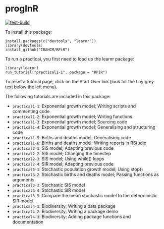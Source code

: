 # progInR
[![test-build](https://github.com/IBAHCM/RPiR/workflows/build/badge.svg?=1)](https://github.com/IBAHCM/RPiR/actions)

To install this package:
```
install.packages(c("devtools", "learnr"))
library(devtools)
install_github("IBAHCM/RPiR")
```

To run a practical, you first need to load up the learnr package:
```
library(learnr)
run_tutorial("practical1-1", package = "RPiR")
```

To reset a tutorial page, click on the Start Over link (look for the tiny grey text below the left menu). 

The following tutorials are included in this package:

* `practical1-1`: Exponential growth model; Writing scripts and commenting code
* `practical1-2`: Exponential growth model; Writing functions
* `practical1-3`: Exponential growth model; Sourcing code
* `practical1-4`: Exponential growth model; Generalising and structuring code
* `practical1-5`: Births and deaths model; Generalising code
* `practical1-6`: Births and deaths model; Writing reports in RStudio
* `practical2-1`: SIS model; Adapting previous code
* `practical2-2`: SIS model; Changing the timestep
* `practical2-3`: SIS model; Using while() loops
* `practical2-4`: SIR model; Adapting previous code
* `practical3-1`: Stochastic population growth model; Using stop()
* `practical3-2`: Stochastic births and deaths model; Passing functions as arguments
* `practical3-3`: Stochastic SIS model
* `practical3-4`: Stochastic SIR model
* `practical3-5`: Compare the mean stochastic model to the deterministic SIR model
* `practical4-1`: Biodiversity; Writing a data package
* `practical4-2`: Biodiversity; Writing a package demo
* `practical4-3`: Biodiversity; Adding package functions and documentation

